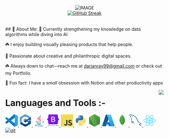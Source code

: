 

<div align="center">
  <picture>
    <source media="(prefers-color-scheme: dark)" srcset="https://readme-typing-svg.demolab.com?font=Fira+Code&weight=600&size=34&pause=1500&color=977979&center=true&vCenter=true&width=435&lines=%E2%9C%A8+Hi%2C+I'm+Darian!+%E2%9C%A8">
    <source media="(prefers-color-scheme: light)" srcset="https://readme-typing-svg.demolab.com?font=Fira+Code&weight=600&size=34&pause=1500&color=977979&center=true&vCenter=true&width=435&lines=%E2%9C%A8+Hi%2C+I'm+Darian!+%E2%9C%A8">
    <img alt="IMAGE" src="http://LIGHT_IMAGE_URL.png">
  </picture>



<div align="center">
  <picture>
  <a href="https://git.io/streak-stats"><img src="https://streak-stats.demolab.com?user=darianray&theme=tokyonight-duo&hide_border=true" alt="GitHub Streak" /></a>
  </picture>
</div>
</div>





</br>
</br>
## 🎐 About Me:
🌱 Currently strengthening my knowledge on data algorithms while diving into AI

☘️ I enjoy building visually pleasing products that help people.

🌱 Passionate about creative and philanthropic digital spaces.

☘️ Always down to chat—reach me at darianray99@gmail.com or check out my Portfolio.

🌱 Fun fact: I have a *small* obsession with Notion and other productivity apps



<img align="right" src="https://github-readme-stats-git-masterrstaa-rickstaa.vercel.app/api/top-langs/?username=darianray&layout=compact&theme=transparent">

# <b>Languages and Tools :-</b>
<p align="left">
<!-- vs code -->
 <a 
    href="https://code.visualstudio.com/" 
    target="_blank" rel="noreferrer"> 
    <img
        src="https://raw.githubusercontent.com/github/explore/80688e429a7d4ef2fca1e82350fe8e3517d3494d/topics/visual-studio-code/visual-studio-code.png"
        alt="VS code" width="40" height="40"
    /> 
 </a> 
 <!-- cpp -->
 <a 
    href="https://isocpp.org/"
    target="_blank" rel="noreferrer"> 
    <img
        src="https://raw.githubusercontent.com/devicons/devicon/master/icons/cplusplus/cplusplus-original.svg"
        alt="cplusplus" width="40" height="40"
    /> 
 </a>
 <!-- java -->
 <a 
    href="https://www.java.com" 
    target="_blank" rel="noreferrer"> 
    <img
        src="https://raw.githubusercontent.com/devicons/devicon/master/icons/java/java-original.svg"
        alt="java" width="40" height="40"
    /> 
 </a> 
 <!-- bootstrap -->
 <a 
    href="https://www.java.com" 
    target="_blank" rel="noreferrer"> 
    <img
        src="https://raw.githubusercontent.com/devicons/devicon/master/icons/bootstrap/bootstrap-original-wordmark.svg"
        alt="java" width="40" height="40"
    /> 
 </a> 
 <!-- js -->
 <a 
    href="https://www.java.com" 
    target="_blank" rel="noreferrer"> 
    <img
        src="https://raw.githubusercontent.com/devicons/devicon/master/icons/javascript/javascript-original.svg"
        alt="java" width="40" height="40"
    /> 
 </a>
  <!-- python -->
 <a 
    href="https://www.java.com" 
    target="_blank" rel="noreferrer"> 
    <img
        src="https://raw.githubusercontent.com/devicons/devicon/master/icons/python/python-original.svg"
        alt="java" width="40" height="40"
    /> 
 </a> 
  <!-- nodejs -->
 <a 
    href="https://www.java.com" 
    target="_blank" rel="noreferrer"> 
    <img
        src="https://raw.githubusercontent.com/devicons/devicon/master/icons/nodejs/nodejs-original.svg"
        alt="java" width="40" height="40"
    /> 
 </a> 
  <!-- azure -->
 <a 
    href="https://www.java.com" 
    target="_blank" rel="noreferrer"> 
    <img
        src="https://raw.githubusercontent.com/devicons/devicon/master/icons/azure/azure-original.svg"
        alt="java" width="40" height="40"
    /> 
 </a> 
  <!-- mongodb -->
 <a 
    href="https://www.java.com" 
    target="_blank" rel="noreferrer"> 
    <img
        src="https://raw.githubusercontent.com/devicons/devicon/master/icons/mongodb/mongodb-original.svg"
        alt="java" width="40" height="40"
    /> 
 </a> 
   <!-- mysql -->
 <a 
    href="https://www.java.com" 
    target="_blank" rel="noreferrer"> 
    <img
        src="https://raw.githubusercontent.com/devicons/devicon/master/icons/mysql/mysql-original.svg"
        alt="java" width="40" height="40"
    /> 
 </a> 
 <!-- react -->
 <a 
    href="https://www.java.com" 
    target="_blank" rel="noreferrer"> 
    <img
        src="https://raw.githubusercontent.com/devicons/devicon/master/icons/react/react-original.svg"
        alt="java" width="40" height="40"
    /> 
 </a> 
 <!-- git -->
 <a 
    href="https://git-scm.com/"
    target="_blank" rel="noreferrer"> 
    <img
        src="https://www.vectorlogo.zone/logos/git-scm/git-scm-icon.svg" alt="git"
        width="40" height="40"
    /> 
 </a> 
<br>